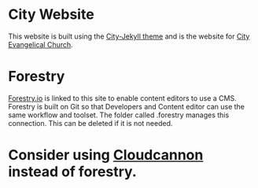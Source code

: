 # City Website
This website is built using the [City-Jekyll theme](https://github.com/woodcock3/city-jekyll) and is the website for [City Evangelical Church](https://cecleeds.co.uk/).

# Forestry

[Forestry.io](https://forestry.io/) is linked to this site to enable content editors to use a CMS. Forestry is built on Git so that Developers and Content editor can use the same workflow and toolset. The folder called .forestry manages this connection. This can be deleted if it is not needed.

# Consider using [Cloudcannon](https://cloudcannon.com/) instead of forestry. 
